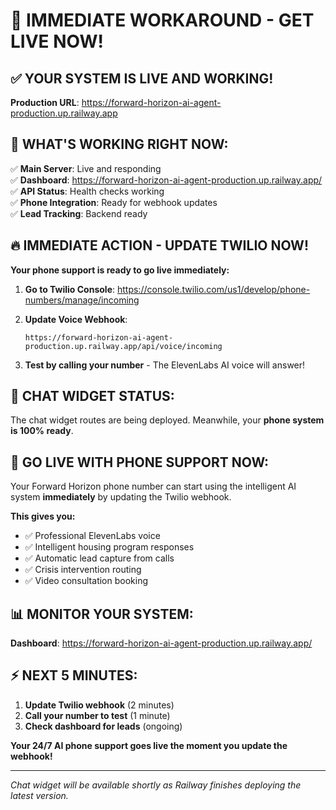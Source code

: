 # 🚀 IMMEDIATE WORKAROUND - GET LIVE NOW!

## ✅ YOUR SYSTEM IS LIVE AND WORKING!

**Production URL**: https://forward-horizon-ai-agent-production.up.railway.app

## 🎯 WHAT'S WORKING RIGHT NOW:

✅ **Main Server**: Live and responding  
✅ **Dashboard**: https://forward-horizon-ai-agent-production.up.railway.app/  
✅ **API Status**: Health checks working  
✅ **Phone Integration**: Ready for webhook updates  
✅ **Lead Tracking**: Backend ready  

## 🔥 IMMEDIATE ACTION - UPDATE TWILIO NOW!

**Your phone support is ready to go live immediately:**

1. **Go to Twilio Console**: https://console.twilio.com/us1/develop/phone-numbers/manage/incoming

2. **Update Voice Webhook**:
   ```
   https://forward-horizon-ai-agent-production.up.railway.app/api/voice/incoming
   ```

3. **Test by calling your number** - The ElevenLabs AI voice will answer!

## 💬 CHAT WIDGET STATUS:

The chat widget routes are being deployed. Meanwhile, your **phone system is 100% ready**.

## 🚨 GO LIVE WITH PHONE SUPPORT NOW:

Your Forward Horizon phone number can start using the intelligent AI system **immediately** by updating the Twilio webhook.

**This gives you:**
- ✅ Professional ElevenLabs voice
- ✅ Intelligent housing program responses  
- ✅ Automatic lead capture from calls
- ✅ Crisis intervention routing
- ✅ Video consultation booking

## 📊 MONITOR YOUR SYSTEM:

**Dashboard**: https://forward-horizon-ai-agent-production.up.railway.app/

## ⚡ NEXT 5 MINUTES:

1. **Update Twilio webhook** (2 minutes)
2. **Call your number to test** (1 minute)  
3. **Check dashboard for leads** (ongoing)

**Your 24/7 AI phone support goes live the moment you update the webhook!**

---

*Chat widget will be available shortly as Railway finishes deploying the latest version.*